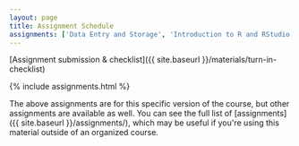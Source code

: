 ```yaml
---
layout: page
title: Assignment Schedule
assignments: ['Data Entry and Storage', 'Introduction to R and RStudio', 'Working with Data', 'Data Visualization', 'Working with Spatial Data', 'Programming Fundamentals 1', 'Programming Fundamentals 2', 'Independent Project', 'Putting It All Together', 'Review and Challenge Exercises', 'Project Submission']
---
```


[Assignment submission & checklist]({{ site.baseurl }}/materials/turn-in-checklist)

{% include assignments.html %}

The above assignments are for this specific version of the course, but other
assignments are available as well. You can see the full list of
[assignments]({{ site.baseurl }}/assignments/), which may be useful if you're using this material
outside of an organized course.

<!-- Schedule Management
- Update the `assignments:` list with `title:` from `assignments/` files.
- Add 'Template' to `assignments:` to view the course template from `docs/`.
- The remaining content should be left AS IS.
-->
